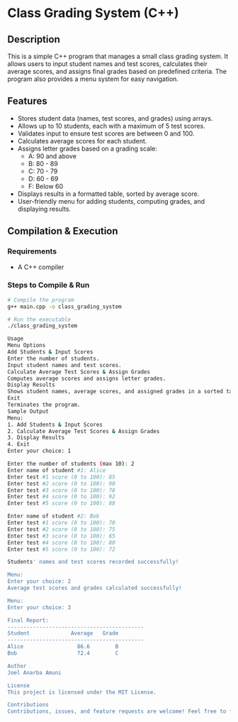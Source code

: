 # Class Grading System (C++)

## Description

This is a simple C++ program that manages a small class grading system. It allows users to input student names and test scores, calculates their average scores, and assigns final grades based on predefined criteria. The program also provides a menu system for easy navigation.

## Features

- Stores student data (names, test scores, and grades) using arrays.
- Allows up to 10 students, each with a maximum of 5 test scores.
- Validates input to ensure test scores are between 0 and 100.
- Calculates average scores for each student.
- Assigns letter grades based on a grading scale:
  - A: 90 and above
  - B: 80 - 89
  - C: 70 - 79
  - D: 60 - 69
  - F: Below 60
- Displays results in a formatted table, sorted by average score.
- User-friendly menu for adding students, computing grades, and displaying results.

## Compilation & Execution

### Requirements

- A C++ compiler 

### Steps to Compile & Run

```sh
# Compile the program
g++ main.cpp -o class_grading_system

# Run the executable
./class_grading_system

Usage
Menu Options
Add Students & Input Scores
Enter the number of students.
Input student names and test scores.
Calculate Average Test Scores & Assign Grades
Computes average scores and assigns letter grades.
Display Results
Shows student names, average scores, and assigned grades in a sorted table.
Exit
Terminates the program.
Sample Output
Menu:
1. Add Students & Input Scores
2. Calculate Average Test Scores & Assign Grades
3. Display Results
4. Exit
Enter your choice: 1

Enter the number of students (max 10): 2
Enter name of student #1: Alice
Enter test #1 score (0 to 100): 85
Enter test #2 score (0 to 100): 90
Enter test #3 score (0 to 100): 78
Enter test #4 score (0 to 100): 92
Enter test #5 score (0 to 100): 88

Enter name of student #2: Bob
Enter test #1 score (0 to 100): 70
Enter test #2 score (0 to 100): 75
Enter test #3 score (0 to 100): 65
Enter test #4 score (0 to 100): 80
Enter test #5 score (0 to 100): 72

Students' names and test scores recorded successfully!

Menu:
Enter your choice: 2
Average test scores and grades calculated successfully!

Menu:
Enter your choice: 3

Final Report:
-------------------------------------------
Student             Average   Grade
-------------------------------------------
Alice                 86.6        B
Bob                   72.4        C

Author
Joel Anarba Amuni

License
This project is licensed under the MIT License.

Contributions
Contributions, issues, and feature requests are welcome! Feel free to fork this repository and submit a pull request.